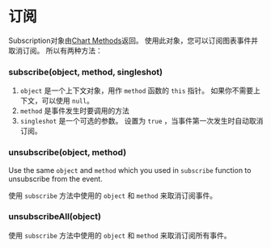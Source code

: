 # 订阅

Subscription对象由[Chart Methods](Chart-Methods.md)返回。 使用此对象，您可以订阅图表事件并取消订阅。 所以有两种方法：

### subscribe(object, method, singleshot)

1. `object` 是一个上下文对象，用作 `method` 函数的 `this` 指针。 如果你不需要上下文，可以使用 `null`。
2. `method` 是事件发生时要调用的方法
3. `singleshot` 是一个可选的参数。 设置为 `true` ，当事件第一次发生时自动取消订阅。

### unsubscribe(object, method)

Use the same `object` and `method` which you used in `subscribe` function to unsubscribe from the event.

使用 `subscribe` 方法中使用的 `object` 和 `method` 来取消订阅事件。

### unsubscribeAll(object)

使用 `subscribe` 方法中使用的 `object` 和 `method` 来取消订阅所有事件。